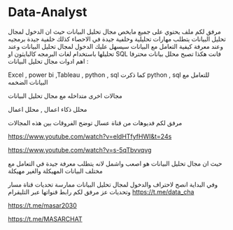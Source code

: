 # Data-Analyst

مرفق لكم ملف يحتوي على جميع مايخص مجال تحليل البيانات 
حيث ان الدخول لمجال تحليل البيانات 
يتطلب مهارات تحليلية وخلفية جيدة في الاحصاء كذلك خلفية جيدة برمجيه وعند معرفة كيفية التعامل مع البيانات سيسهل عليك الدخول لمجال تحليل البيانات وعند تحليلها باستخدام لغات البرمجه كالبايثون او SQL فانت 
هكذا تصبح محلل بيانات محترفا 
اهم ادوات مجال تحليل البيانات :


Excel , power bi ,Tableau , python , sql 
كما ذكرت python , sql للتعامل مع البيانات الضخمه 

مجالات اخرى متداخله مع مجال تحليل البيانات 

محلل ذكاء اعمال , محلل اعمال 


مرفق لكم فديوهات من قناة عسال توضح الفروقات بين هذه المجالات 




https://www.youtube.com/watch?v=eldHTfyfHWI&t=24s

https://www.youtube.com/watch?v=s-5qTbvvqvg 

حيث ان مجال تحليل البيانات هو اصعب واشمل لانه يتطلب معرفة جيدة في التعامل مع مختلف البيانات المهيكلة والغير مهيكلة 

وفي البداية انصح لاحتراف والدخول لمجال تحليل البيانات ممارسة تحديات قناة مسار وتحديات عز 
مرفق لكم رابط قنواتها عبر التليقرام 
https://t.me/data_cha

https://t.me/masar2030

https://t.me/MASARCHAT



